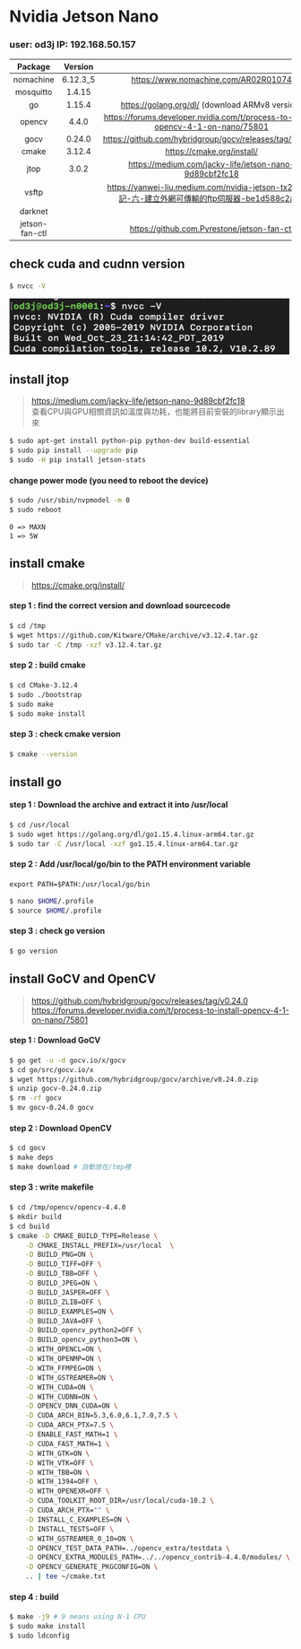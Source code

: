 Nvidia Jetson Nano
===
<h3>user: od3j  IP: 192.168.50.157</h3>

|Package       |Version |                                               |
|:------------:|:------:|:---------------------------------------------:|
|nomachine     |6.12.3_5|https://www.nomachine.com/AR02R01074|
|mosquitto     |1.4.15  |                                               |
|go            |1.15.4  |https://golang.org/dl/ (download ARMv8 version)|
|opencv        |4.4.0	  |https://forums.developer.nvidia.com/t/process-to-install-opencv-4-1-on-nano/75801|
|gocv          |0.24.0  |https://github.com/hybridgroup/gocv/releases/tag/v0.24.0|
|cmake         |3.12.4  |https://cmake.org/install/                     |
|jtop          |3.0.2   |https://medium.com/jacky-life/jetson-nano-9d89cbf2fc18|
|vsftp         |		    |https://yanwei-liu.medium.com/nvidia-jetson-tx2學習筆記-六-建立外網可傳輸的ftp伺服器-be1d588c2a43|
|darknet       |		    |                                               |
|jetson-fan-ctl|		    |https://github.com.Pyrestone/jetson-fan-ctl    |

check cuda and cudnn version
-----
```bash
$ nvcc -V
```
<img src="image/cuda_version.png" width=500 height=100>

install jtop
-----
>https://medium.com/jacky-life/jetson-nano-9d89cbf2fc18  
>查看CPU與GPU相關資訊如溫度與功耗，也能將目前安裝的library顯示出來
```bash
$ sudo apt-get install python-pip python-dev build-essential 
$ sudo pip install --upgrade pip
$ sudo -H pip install jetson-stats
```
#### change power mode (you need to reboot the device)
```bash
$ sudo /usr/sbin/nvpmodel -m 0
$ sudo reboot
```
```
0 => MAXN
1 => 5W
```
install cmake 
-----
>https://cmake.org/install/
#### step 1 : find the correct version and download sourcecode

```bash
$ cd /tmp
$ wget https://github.com/Kitware/CMake/archive/v3.12.4.tar.gz
$ sudo tar -C /tmp -xzf v3.12.4.tar.gz
```

#### step 2 : build cmake

```bash
$ cd CMake-3.12.4
$ sudo ./bootstrap
$ sudo make
$ sudo make install
```
#### step 3 : check cmake version

```bash
$ cmake --version 
```
install go
-----
#### step 1 : Download the archive and extract it into /usr/local
```bash
$ cd /usr/local
$ sudo wget https://golang.org/dl/go1.15.4.linux-arm64.tar.gz
$ sudo tar -C /usr/local -xzf go1.15.4.linux-arm64.tar.gz
```
#### step 2 : Add /usr/local/go/bin to the PATH environment variable
```vim
export PATH=$PATH:/usr/local/go/bin
```
```bash
$ nano $HOME/.profile
$ source $HOME/.profile
```
#### step 3 : check go version
```bash
$ go version
```
install GoCV and OpenCV
-----
>https://github.com/hybridgroup/gocv/releases/tag/v0.24.0  
>https://forums.developer.nvidia.com/t/process-to-install-opencv-4-1-on-nano/75801

#### step 1 : Download GoCV
```bash
$ go get -u -d gocv.io/x/gocv
$ cd go/src/gocv.io/x
$ wget https://github.com/hybridgroup/gocv/archive/v0.24.0.zip
$ unzip gocv-0.24.0.zip
$ rm -rf gocv
$ mv gocv-0.24.0 gocv
```
#### step 2 : Download OpenCV
```bash
$ cd gocv
$ make deps
$ make download # 自動放在/tmp裡

```
#### step 3 : write makefile
```bash
$ cd /tmp/opencv/opencv-4.4.0
$ mkdir build
$ cd build
$ cmake -D CMAKE_BUILD_TYPE=Release \
    -D CMAKE_INSTALL_PREFIX=/usr/local  \
    -D BUILD_PNG=ON \
    -D BUILD_TIFF=OFF \
    -D BUILD_TBB=OFF \
    -D BUILD_JPEG=ON \
    -D BUILD_JASPER=OFF \
    -D BUILD_ZLIB=OFF \
    -D BUILD_EXAMPLES=ON \
    -D BUILD_JAVA=OFF \
    -D BUILD_opencv_python2=OFF \
    -D BUILD_opencv_python3=ON \
    -D WITH_OPENCL=ON \
    -D WITH_OPENMP=ON \
    -D WITH_FFMPEG=ON \
    -D WITH_GSTREAMER=ON \
    -D WITH_CUDA=ON \
    -D WITH_CUDNN=ON \
    -D OPENCV_DNN_CUDA=ON \
    -D CUDA_ARCH_BIN=5.3,6.0,6.1,7.0,7.5 \
    -D CUDA_ARCH_PTX=7.5 \
    -D ENABLE_FAST_MATH=1 \
    -D CUDA_FAST_MATH=1 \
    -D WITH_GTK=ON \
    -D WITH_VTK=OFF \
    -D WITH_TBB=ON \
    -D WITH_1394=OFF \
    -D WITH_OPENEXR=OFF \
    -D CUDA_TOOLKIT_ROOT_DIR=/usr/local/cuda-10.2 \
    -D CUDA_ARCH_PTX="" \
    -D INSTALL_C_EXAMPLES=ON \
    -D INSTALL_TESTS=OFF \
    -D WITH_GSTREAMER_0_10=ON \
    -D OPENCV_TEST_DATA_PATH=../opencv_extra/testdata \
    -D OPENCV_EXTRA_MODULES_PATH=../../opencv_contrib-4.4.0/modules/ \
    -D OPENCV_GENERATE_PKGCONFIG=ON \
    .. | tee ~/cmake.txt
```
#### step 4 : build
```bash
$ make -j9 # 9 means using N-1 CPU
$ sudo make install
$ sudo ldconfig
```
